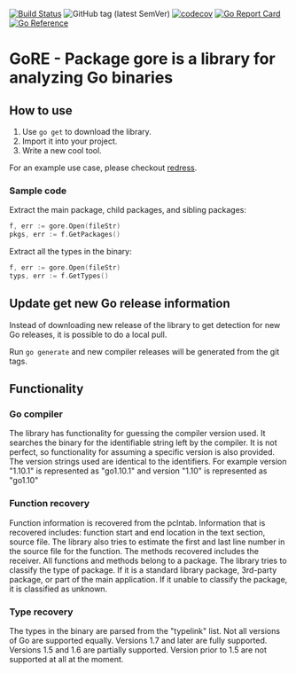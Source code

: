 [![Build Status](https://github.com/goretk/gore/actions/workflows/go.yml/badge.svg)](https://github.com/goretk/gore/actions/workflows/go.yml)
![GitHub tag (latest SemVer)](https://img.shields.io/github/v/tag/goretk/gore?label=release&sort=semver)
[![codecov](https://codecov.io/gh/goretk/gore/branch/develop/graph/badge.svg?token=q68t8P9A98)](https://codecov.io/gh/goretk/gore)
[![Go Report Card](https://goreportcard.com/badge/github.com/goretk/gore)](https://goreportcard.com/report/github.com/goretk/gore)
[![Go Reference](https://pkg.go.dev/badge/github.com/goretk/gore.svg)](https://pkg.go.dev/github.com/goretk/gore)
# GoRE - Package gore is a library for analyzing Go binaries

## How to use

1. Use `go get` to download the library.
2. Import it into your project.
3. Write a new cool tool.

For an example use case, please checkout [redress](https://github.com/goretk/redress).

### Sample code

Extract the main package, child packages, and sibling packages:
```go
f, err := gore.Open(fileStr)
pkgs, err := f.GetPackages()
```

Extract all the types in the binary:
```go
f, err := gore.Open(fileStr)
typs, err := f.GetTypes()
```

## Update get new Go release information

Instead of downloading new release of the library to get detection
for new Go releases, it is possible to do a local pull.

Run `go generate` and new compiler releases will be generated from
the git tags.

## Functionality

### Go compiler

The library has functionality for guessing the compiler version
used. It searches the binary for the identifiable string left
by the compiler. It is not perfect, so functionality for assuming
a specific version is also provided. The version strings used are
identical to the identifiers. For example version "1.10.1" is
represented as "go1.10.1" and version "1.10" is represented as
"go1.10"

### Function recovery

Function information is recovered from the pclntab. Information
that is recovered includes: function start and end location in
the text section, source file. The library also tries to estimate
the first and last line number in the source file for the function.
The methods recovered includes the receiver. All functions and
methods belong to a package. The library tries to classify the
type of package. If it is a standard library package, 3rd-party
package, or part of the main application. If it unable to classify
the package, it is classified as unknown.

### Type recovery

The types in the binary are parsed from the "typelink" list. Not
all versions of Go are supported equally. Versions 1.7 and later
are fully supported. Versions 1.5 and 1.6 are partially supported.
Version prior to 1.5 are not supported at all at the moment.

